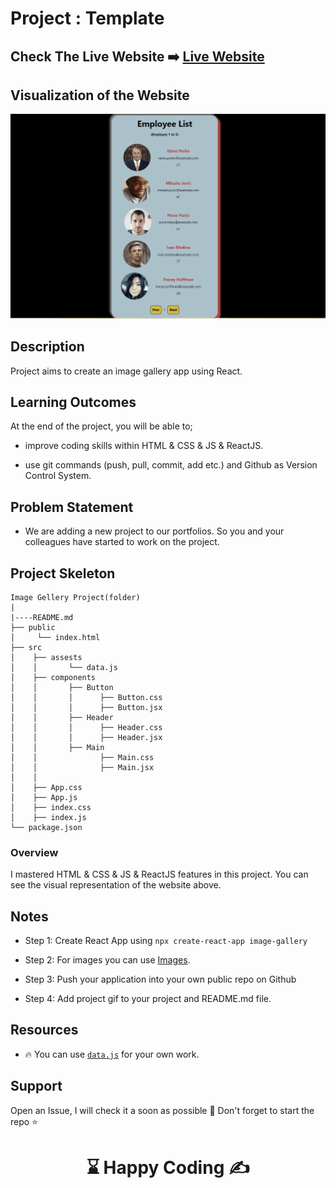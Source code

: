 # Project : Template

## Check The Live Website ➡️ [Live Website](https://legendcx-employee-list.netlify.app/)

## Visualization of the Website

![Form](./EmployeeList.gif)

## Description

Project aims to create an image gallery app using React.

## Learning Outcomes

At the end of the project, you will be able to;

- improve coding skills within HTML & CSS & JS & ReactJS.

- use git commands (push, pull, commit, add etc.) and Github as Version Control System.

## Problem Statement

- We are adding a new project to our portfolios. So you and your colleagues have started to work on the project.

## Project Skeleton

```
Image Gellery Project(folder)
|
|----README.md
├── public
│     └── index.html
├── src
│    ├── assests
│    │       └── data.js
│    ├── components
│    │       ├── Button
│    │       │      ├── Button.css
│    │       │      ├── Button.jsx
│    │       ├── Header
│    │       │      ├── Header.css
│    │       │      ├── Header.jsx
│    │       ├── Main
│    │              ├── Main.css
│    │              ├── Main.jsx
│    │      
│    ├── App.css
│    ├── App.js
│    ├── index.css
│    ├── index.js
└── package.json
```

### Overview

I mastered HTML & CSS & JS & ReactJS features in this project.
You can see the visual representation of the website above.

## Notes

- Step 1: Create React App using `npx create-react-app image-gallery`

- Step 2: For images you can use [Images](./src/assests/data.js).

- Step 3: Push your application into your own public repo on Github

- Step 4: Add project gif to your project and README.md file.

## Resources

- 🔥 You can use [`data.js`](./src/assests/data.js) for your own work.

## Support
Open an Issue, I will check it a soon as possible 👀
Don't forget to start the repo ⭐
# <center> ⌛ Happy Coding ✍ </center>
